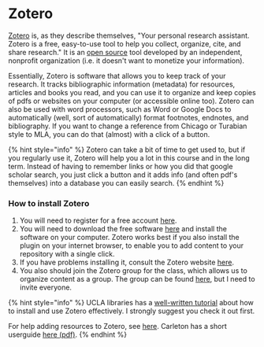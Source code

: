 # Zotero

[Zotero](https://www.zotero.org) is, as they describe themselves, "Your personal research assistant. Zotero is a free, easy-to-use tool to help you collect, organize, cite, and share research." It is an [open source](https://github.com/zotero) tool developed by an independent, nonprofit organization \(i.e. it doesn't want to monetize your information\). 

Essentially, Zotero is software that allows you to keep track of your research. It tracks bibliographic information \(metadata\) for resources, articles and books you read, and you can use it to organize and keep copies of pdfs or websites on your computer \(or accessible online too\). Zotero can also be used with word processors, such as Word or Google Docs to automatically \(well, sort of automatically\) format footnotes, endnotes, and bibliography. If you want to change a reference from Chicago or Turabian style to MLA, you can do that \(almost\) with a click of a button. 

{% hint style="info" %}
Zotero can take a bit of time to get used to, but if you regularly use it, Zotero will help you a lot in this course and in the long term. Instead of having to remember links or how you did that google scholar search, you just click a button and it adds info \(and often pdf's themselves\) into a database you can easily search. 
{% endhint %}

### How to install Zotero

1. You will need to register for a free account [here](https://www.zotero.org/user/register).
2. You will need to download the free software [here](https://www.zotero.org/download/) and install the software on your computer. Zotero works best if you also install the plugin on your internet browser, to enable you to add content to your repository with a single click.
3. If you have problems installing it, consult the Zotero website [here](https://www.zotero.org/support/installation). 
4. You also should join the Zotero group for the class, which allows us to organize content as a group. The group can be found [here](https://www.zotero.org/groups/2483102/making_the_middleages), but I need to invite everyone.

{% hint style="info" %}
UCLA libraries has a [well-written tutorial](https://uclalibrary.github.io/slides/tutorial-zotero-intro.html#/) about how to install and use Zotero effectively. I strongly suggest you check it out first. 

For help adding resources to Zotero, see [here](https://www.zotero.org/support/getting_stuff_into_your_library). Carleton has a short userguide [here \(pdf\)](https://library.carleton.ca/sites/default/files/help/zotero%20guide.pdf).
{% endhint %}



